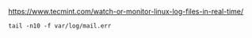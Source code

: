 https://www.tecmint.com/watch-or-monitor-linux-log-files-in-real-time/


```shell
tail -n10 -f var/log/mail.err
```
